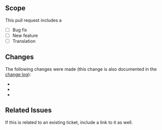 ## Scope
This pull request includes a

- [ ] Bug fix
- [ ] New feature
- [ ] Translation

## Changes
The following changes were made (this change is also documented in the [change log](https://github.com/kartik-v/yii2-mxgraph/blob/master/CHANGE.md)):

-
-
-

## Related Issues
If this is related to an existing ticket, include a link to it as well.